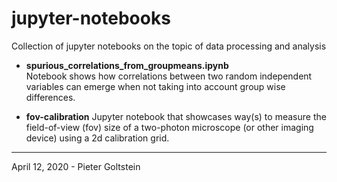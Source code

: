 # jupyter-notebooks
Collection of jupyter notebooks on the topic of data processing and analysis

* **spurious_correlations_from_groupmeans.ipynb**  
Notebook shows how correlations between two random independent variables can emerge when not taking into account group wise differences.

* **fov-calibration**
Jupyter notebook that showcases way(s) to measure the field-of-view (fov) size of a two-photon microscope (or other imaging device) using a 2d calibration grid.

---

April 12, 2020 - Pieter Goltstein
